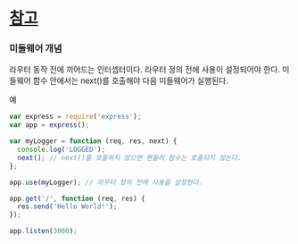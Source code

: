 # [참고](http://expressjs.com/ko/guide/writing-middleware.html)

### 미들웨어 개념
라우터 동작 전에 끼어드는 인터셉터이다.
라우터 정의 전에 사용이 설정되어야 한다.
미들웨어 함수 안에서는 next()를 호출해야 다음 미들웨어가 실행된다.

예
```javascript
var express = require('express');
var app = express();

var myLogger = function (req, res, next) {
  console.log('LOGGED');
  next(); // next()를 호출하지 않으면 핸들러 함수는 호출되지 않는다.
};

app.use(myLogger); // 라우터 정의 전에 사용을 설정한다.

app.get('/', function (req, res) {
  res.send('Hello World!');
});

app.listen(3000);
```
